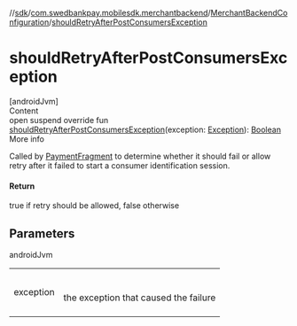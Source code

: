 //[sdk](../../../index.md)/[com.swedbankpay.mobilesdk.merchantbackend](../index.md)/[MerchantBackendConfiguration](index.md)/[shouldRetryAfterPostConsumersException](should-retry-after-post-consumers-exception.md)



# shouldRetryAfterPostConsumersException  
[androidJvm]  
Content  
open suspend override fun [shouldRetryAfterPostConsumersException](should-retry-after-post-consumers-exception.md)(exception: [Exception](https://kotlinlang.org/api/latest/jvm/stdlib/kotlin/-exception/index.html)): [Boolean](https://kotlinlang.org/api/latest/jvm/stdlib/kotlin/-boolean/index.html)  
More info  


Called by [PaymentFragment](../../com.swedbankpay.mobilesdk/-payment-fragment/index.md) to determine whether it should fail or allow retry after it failed to start a consumer identification session.



#### Return  


true if retry should be allowed, false otherwise



## Parameters  
  
androidJvm  
  
| | |
|---|---|
| <a name="com.swedbankpay.mobilesdk.merchantbackend/MerchantBackendConfiguration/shouldRetryAfterPostConsumersException/#java.lang.Exception/PointingToDeclaration/"></a>exception| <a name="com.swedbankpay.mobilesdk.merchantbackend/MerchantBackendConfiguration/shouldRetryAfterPostConsumersException/#java.lang.Exception/PointingToDeclaration/"></a><br><br>the exception that caused the failure<br><br>|
  
  




